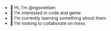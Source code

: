 - 👋 Hi, I’m @ngovietlam
- 👀 I’m interested in code and game
- 🌱 I’m currently learning something about them
- 💞️ I’m looking to collaborate on mess

<!---
ngovietlam/ngovietlam is a ✨ special ✨ repository because its `README.md` (this file) appears on your GitHub profile.
You can click the Preview link to take a look at your changes.
--->
